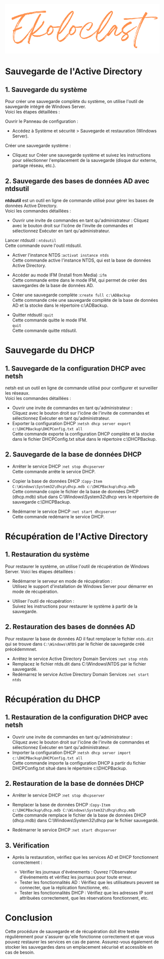 <div align="center"> 

![logo](https://github.com/WildCodeSchool/TSSR-2405-P3-G3-BuildYourInfra-Ekoloclast/blob/s04/ressources/charte/ekoloclasttitreok.png)   

</div>

# Sauvegarde de l'Active Directory
## 1. Sauvegarde du système  


Pour créer une sauvegarde complète du système, on utilise l'outil de sauvegarde intégré de Windows Server.   
Voici les étapes détaillées :

Ouvrir le Panneau de configuration :  
- Accédez à Système et sécurité > Sauvegarde et restauration (Windows Server).  

Créer une sauvegarde système :  
-  Cliquez sur Créer une sauvegarde système et suivez les instructions pour sélectionner l'emplacement de la sauvegarde (disque dur externe, partage réseau, etc.).
## 2. Sauvegarde des bases de données AD avec ntdsutil
**ntdsutil** est un outil en ligne de commande utilisé pour gérer les bases de données Active Directory.  
 Voici les commandes détaillées :

- Ouvrir une invite de commandes en tant qu'administrateur : Cliquez avec le bouton droit sur l'icône de l'invite de commandes et sélectionnez Exécuter en tant qu'administrateur.

Lancer ntdsutil :
`ntdsutil`  
Cette commande ouvre l'outil ntdsutil.

- Activer l'instance NTDS :`activat instance ntds`  
Cette commande active l'instance NTDS, qui est la base de données Active Directory.

- Accéder au mode IFM (Install from Media) :`ifm`  
Cette commande entre dans le mode IFM, qui permet de créer des sauvegardes de la base de données AD.

- Créer une sauvegarde complète :`create full c:\ADBackup`  
Cette commande crée une sauvegarde complète de la base de données AD et la stocke dans le répertoire c:\ADBackup.

- Quitter ntdsutil :`quit`  
Cette commande quitte le mode IFM.  
`quit`  
Cette commande quitte ntdsutil.

# Sauvegarde du DHCP
## 1. Sauvegarde de la configuration DHCP avec netsh
netsh est un outil en ligne de commande utilisé pour configurer et surveiller les réseaux.  
 Voici les commandes détaillées :

- Ouvrir une invite de commandes en tant qu'administrateur :  
 Cliquez avec le bouton droit sur l'icône de l'invite de commandes et sélectionnez Exécuter en tant qu'administrateur.
- Exporter la configuration DHCP :`netsh dhcp server export c:\DHCPBackup\DHCPConfig.txt all`  
Cette commande exporte la configuration DHCP complète et la stocke dans le fichier DHCPConfig.txt situé dans le répertoire c:\DHCPBackup.
## 2. Sauvegarde de la base de données DHCP

- Arrêter le service DHCP :`net stop dhcpserver`  
Cette commande arrête le service DHCP.

- Copier la base de données DHCP :`Copy-Item C:\Windows\System32\dhcp\dhcp.mdb c:\DHCPBackup\dhcp.mdb`  
Cette commande copie le fichier de la base de données DHCP (dhcp.mdb) situé dans C:\Windows\System32\dhcp vers le répertoire de sauvegarde c:\DHCPBackup.

- Redémarrer le service DHCP :`net start dhcpserver`  
Cette commande redémarre le service DHCP.

# Récupération de l'Active Directory
## 1. Restauration du système
Pour restaurer le système, on utilise l'outil de récupération de Windows Server.   Voici les étapes détaillées :

- Redémarrer le serveur en mode de récupération :  
 Utilisez le support d'installation de Windows Server pour démarrer en mode de récupération.  

- Utiliser l'outil de récupération :  
 Suivez les instructions pour restaurer le système à partir de la sauvegarde.
## 2. Restauration des bases de données AD 
Pour restaurer la base de données AD il faut remplacer le fichier `ntds.dit` qui se trouve dans `C:\Windows\NTDS` par le fichier de sauvegarde créé précédemmnet. 
- Arrêtez le service Active Directory Domain Services :`net stop ntds`
- Remplacez le fichier ntds.dit dans C:\Windows\NTDS par le fichier sauvegardé.
- Redémarrez le service Active Directory Domain Services :`net start ntds` 

# Récupération du DHCP
## 1. Restauration de la configuration DHCP avec netsh
- Ouvrir une invite de commandes en tant qu'administrateur :  
 Cliquez avec le bouton droit sur l'icône de l'invite de commandes et sélectionnez Exécuter en tant qu'administrateur.
- Importer la configuration DHCP :`netsh dhcp server import c:\DHCPBackup\DHCPConfig.txt all`  
Cette commande importe la configuration DHCP à partir du fichier DHCPConfig.txt situé dans le répertoire c:\DHCPBackup.
## 2. Restauration de la base de données DHCP
- Arrêter le service DHCP :`net stop dhcpserver`
- Remplacer la base de données DHCP :`Copy-Item c:\DHCPBackup\dhcp.mdb C:\Windows\System32\dhcp\dhcp.mdb`  
Cette commande remplace le fichier de la base de données DHCP (dhcp.mdb) dans C:\Windows\System32\dhcp par le fichier sauvegardé.

- Redémarrer le service DHCP :`net start dhcpserver`  
## 3. Vérification
- Après la restauration, vérifiez que les services AD et DHCP fonctionnent correctement :  

  - Vérifier les journaux d'événements : Ouvrez l'Observateur d'événements et vérifiez les journaux pour toute erreur.  
  - Tester les fonctionnalités AD : Vérifiez que les utilisateurs peuvent se connecter, que la réplication fonctionne, etc.  
  - Tester les fonctionnalités DHCP : Vérifiez que les adresses IP sont attribuées correctement, que les réservations fonctionnent, etc.
# Conclusion
Cette procédure de sauvegarde et de récupération doit être testée régulièrement pour s'assurer qu'elle fonctionne correctement et que vous pouvez restaurer les services en cas de panne. Assurez-vous également de stocker les sauvegardes dans un emplacement sécurisé et accessible en cas de besoin.
